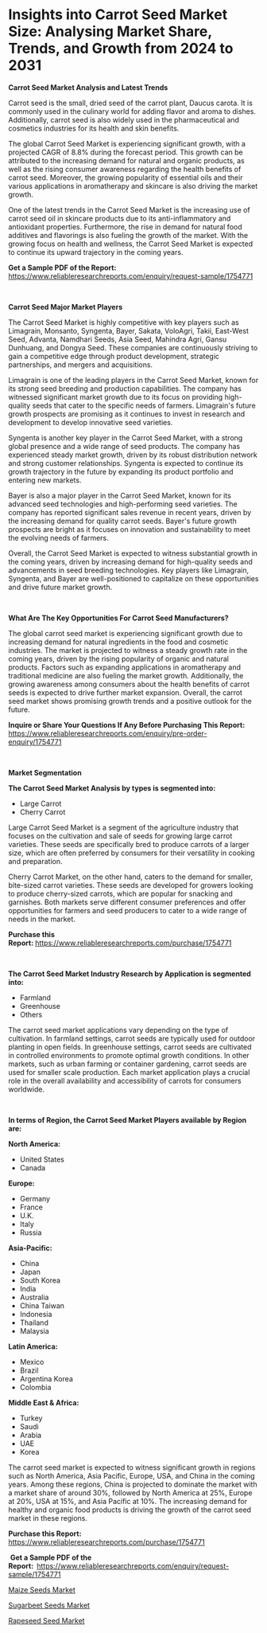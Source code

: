 <p><h1>Insights into Carrot Seed Market Size: Analysing Market Share, Trends, and Growth from 2024 to 2031</h1></p><p><strong>Carrot Seed Market Analysis and Latest Trends</strong></p>
<p><p>Carrot seed is the small, dried seed of the carrot plant, Daucus carota. It is commonly used in the culinary world for adding flavor and aroma to dishes. Additionally, carrot seed is also widely used in the pharmaceutical and cosmetics industries for its health and skin benefits.</p><p>The global Carrot Seed Market is experiencing significant growth, with a projected CAGR of 8.8% during the forecast period. This growth can be attributed to the increasing demand for natural and organic products, as well as the rising consumer awareness regarding the health benefits of carrot seed. Moreover, the growing popularity of essential oils and their various applications in aromatherapy and skincare is also driving the market growth.</p><p>One of the latest trends in the Carrot Seed Market is the increasing use of carrot seed oil in skincare products due to its anti-inflammatory and antioxidant properties. Furthermore, the rise in demand for natural food additives and flavorings is also fueling the growth of the market. With the growing focus on health and wellness, the Carrot Seed Market is expected to continue its upward trajectory in the coming years.</p></p>
<p><strong>Get a Sample PDF of the Report:&nbsp;</strong> <a href="https://www.reliableresearchreports.com/enquiry/request-sample/1754771">https://www.reliableresearchreports.com/enquiry/request-sample/1754771</a></p>
<p>&nbsp;</p>
<p><strong>Carrot Seed Major Market Players</strong></p>
<p><p>The Carrot Seed Market is highly competitive with key players such as Limagrain, Monsanto, Syngenta, Bayer, Sakata, VoloAgri, Takii, East-West Seed, Advanta, Namdhari Seeds, Asia Seed, Mahindra Agri, Gansu Dunhuang, and Dongya Seed. These companies are continuously striving to gain a competitive edge through product development, strategic partnerships, and mergers and acquisitions.</p><p>Limagrain is one of the leading players in the Carrot Seed Market, known for its strong seed breeding and production capabilities. The company has witnessed significant market growth due to its focus on providing high-quality seeds that cater to the specific needs of farmers. Limagrain's future growth prospects are promising as it continues to invest in research and development to develop innovative seed varieties.</p><p>Syngenta is another key player in the Carrot Seed Market, with a strong global presence and a wide range of seed products. The company has experienced steady market growth, driven by its robust distribution network and strong customer relationships. Syngenta is expected to continue its growth trajectory in the future by expanding its product portfolio and entering new markets.</p><p>Bayer is also a major player in the Carrot Seed Market, known for its advanced seed technologies and high-performing seed varieties. The company has reported significant sales revenue in recent years, driven by the increasing demand for quality carrot seeds. Bayer's future growth prospects are bright as it focuses on innovation and sustainability to meet the evolving needs of farmers.</p><p>Overall, the Carrot Seed Market is expected to witness substantial growth in the coming years, driven by increasing demand for high-quality seeds and advancements in seed breeding technologies. Key players like Limagrain, Syngenta, and Bayer are well-positioned to capitalize on these opportunities and drive future market growth.</p></p>
<p>&nbsp;</p>
<p><strong>What Are The Key Opportunities For Carrot Seed Manufacturers?</strong></p>
<p><p>The global carrot seed market is experiencing significant growth due to increasing demand for natural ingredients in the food and cosmetic industries. The market is projected to witness a steady growth rate in the coming years, driven by the rising popularity of organic and natural products. Factors such as expanding applications in aromatherapy and traditional medicine are also fueling the market growth. Additionally, the growing awareness among consumers about the health benefits of carrot seeds is expected to drive further market expansion. Overall, the carrot seed market shows promising growth trends and a positive outlook for the future.</p></p>
<p><strong>Inquire or Share Your Questions If Any Before Purchasing This Report:</strong> <a href="https://www.reliableresearchreports.com/enquiry/pre-order-enquiry/1754771">https://www.reliableresearchreports.com/enquiry/pre-order-enquiry/1754771</a></p>
<p>&nbsp;</p>
<p><strong>Market Segmentation</strong></p>
<p><strong>The Carrot Seed Market Analysis by types is segmented into:</strong></p>
<p><ul><li>Large Carrot</li><li>Cherry Carrot</li></ul></p>
<p><p>Large Carrot Seed Market is a segment of the agriculture industry that focuses on the cultivation and sale of seeds for growing large carrot varieties. These seeds are specifically bred to produce carrots of a larger size, which are often preferred by consumers for their versatility in cooking and preparation.</p><p>Cherry Carrot Market, on the other hand, caters to the demand for smaller, bite-sized carrot varieties. These seeds are developed for growers looking to produce cherry-sized carrots, which are popular for snacking and garnishes. Both markets serve different consumer preferences and offer opportunities for farmers and seed producers to cater to a wide range of needs in the market.</p></p>
<p><strong>Purchase this Report:&nbsp;</strong><a href="https://www.reliableresearchreports.com/purchase/1754771">https://www.reliableresearchreports.com/purchase/1754771</a></p>
<p>&nbsp;</p>
<p><strong>The Carrot Seed Market Industry Research by Application is segmented into:</strong></p>
<p><ul><li>Farmland</li><li>Greenhouse</li><li>Others</li></ul></p>
<p><p>The carrot seed market applications vary depending on the type of cultivation. In farmland settings, carrot seeds are typically used for outdoor planting in open fields. In greenhouse settings, carrot seeds are cultivated in controlled environments to promote optimal growth conditions. In other markets, such as urban farming or container gardening, carrot seeds are used for smaller scale production. Each market application plays a crucial role in the overall availability and accessibility of carrots for consumers worldwide.</p></p>
<p>&nbsp;</p>
<p><strong>In terms of Region, the Carrot Seed Market Players available by Region are:</strong></p>
<p>
    <p> <strong> North America: </strong>
        <ul>
            <li>United States</li>
            <li>Canada</li>
        </ul>
        </p> 
    <p> <strong> Europe: </strong>
        <ul>
            <li>Germany</li>
            <li>France</li>
            <li>U.K.</li>
            <li>Italy</li>
            <li>Russia</li>
        </ul>
        </p> 
    <p> <strong> Asia-Pacific: </strong>
        <ul>
            <li>China</li>
            <li>Japan</li>
            <li>South Korea</li>
            <li>India</li>
            <li>Australia</li>
            <li>China Taiwan</li>
            <li>Indonesia</li>
            <li>Thailand</li>
            <li>Malaysia</li>
        </ul>
        </p> 
    <p> <strong> Latin America: </strong>
        <ul>
            <li>Mexico</li>
            <li>Brazil</li>
            <li>Argentina Korea</li>
            <li>Colombia</li>
        </ul>
        </p> 
    <p> <strong> Middle East & Africa: </strong>
        <ul>
            <li>Turkey</li>
            <li>Saudi</li>
            <li>Arabia</li>
            <li>UAE</li>
            <li>Korea</li>
        </ul>
    </p>
    </p>
<p><p>The carrot seed market is expected to witness significant growth in regions such as North America, Asia Pacific, Europe, USA, and China in the coming years. Among these regions, China is projected to dominate the market with a market share of around 30%, followed by North America at 25%, Europe at 20%, USA at 15%, and Asia Pacific at 10%. The increasing demand for healthy and organic food products is driving the growth of the carrot seed market in these regions.</p></p>
<p><strong>Purchase this Report: </strong><a href="https://www.reliableresearchreports.com/purchase/1754771">https://www.reliableresearchreports.com/purchase/1754771</a></p>
<p>&nbsp;<strong>Get a Sample PDF of the Report:&nbsp;&nbsp;</strong><a href="https://www.reliableresearchreports.com/enquiry/request-sample/1754771">https://www.reliableresearchreports.com/enquiry/request-sample/1754771</a></p>
<p><strong></strong></p>
<p><p><a href="https://github.com/changoleonlaverguenzanoexiste/Market-Research-Report-List-2/blob/main/maize-seeds-market.md">Maize Seeds Market</a></p><p><a href="https://github.com/danielneavesallisons03mba/Market-Research-Report-List-1/blob/main/sugarbeet-seeds-market.md">Sugarbeet Seeds Market</a></p><p><a href="https://github.com/dimitrishawkinswaynenp91rgz/Market-Research-Report-List-1/blob/main/rapeseed-seed-market.md">Rapeseed Seed Market</a></p></p>